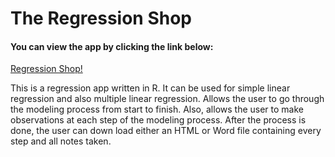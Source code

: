 # The Regression Shop

#### You can view the app by clicking the link below:
[Regression Shop!](https://tmcwilliams1127.shinyapps.io/RegressionShop/) 

This is a regression app written in R. It can be used for simple linear regression and also multiple linear regression. Allows the user to go through the modeling process from start to finish. Also, allows the user to make observations at each step of the modeling process. After the process is done, the user can down load either an HTML or Word file containing every step and all notes taken.
